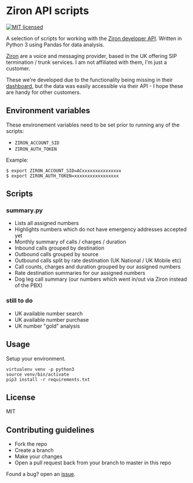 # Ziron API scripts

[![MIT licensed](https://img.shields.io/badge/license-MIT-blue.svg)](https://raw.githubusercontent.com/natm/cctv-gif-buffer/master/LICENSE)

A selection of scripts for working with the [Ziron developer API](https://zironuk.atlassian.net/wiki/spaces/docs/pages/524317/Overview). Written in Python 3 using Pandas for data analysis.

[Ziron](https://www.ziron.com/) are a voice and messaging provider, based in the UK offering SIP termination / trunk services. I am not affiliated with them, I'm just a customer.

These we're developed due to the functionality being missing in their [dashboard](https://dashboard.ziron.com/), but the data was easily accessible via their API - I hope these are handy for other customers.

## Environment variables

These environement variables need to be set prior to running any of the scripts:

* `ZIRON_ACCOUNT_SID`
* `ZIRON_AUTH_TOKEN`

Example:

```
$ export ZIRON_ACCOUNT_SID=ACxxxxxxxxxxxxxxx
$ export ZIRON_AUTH_TOKEN=xxxxxxxxxxxxxxxxx
```


## Scripts

### summary.py

* Lists all assigned numbers
* Highlights numbers which do not have emergency addresses accepted yet
* Monthly summary of calls / charges / duration
* Inbound calls grouped by destination
* Outbound calls grouped by source
* Outbound calls split by rate destination (UK National / UK Mobile etc)
* Call counts, charges and duration grouped by our assigned numbers
* Rate destination summaries for our assigned numbers
* Dog leg call summary (our numbers which went in/out via Ziron instead of the PBX)

### still to do

* UK available number search
* UK available number purchase
* UK number "gold" analysis


## Usage

Setup your environment.

```
virtualenv venv -p python3
source venv/bin/activate
pip3 install -r requirements.txt
```

## License ##

MIT

## Contributing guidelines ##

* Fork the repo
* Create a branch
* Make your changes
* Open a pull request back from your branch to master in this repo

Found a bug? open an [issue](https://github.com/natm/ziron-scripts/issues).
